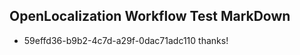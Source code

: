 ## OpenLocalization Workflow Test MarkDown
* 59effd36-b9b2-4c7d-a29f-0dac71adc110 
thanks!<!--HONumber=Mar16_HO3-->
